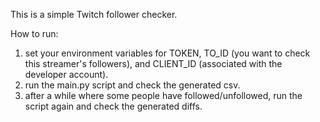 This is a simple Twitch follower checker.

How to run:
1. set your environment variables for TOKEN, TO_ID (you want to check this streamer's followers), and CLIENT_ID (associated with the developer account).
2. run the main.py script and check the generated csv.
3. after a while where some people have followed/unfollowed, run the script again and check the generated diffs.
